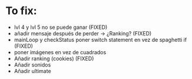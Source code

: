 # To fix:

- lvl 4 y lvl 5 no se puede ganar (FIXED)
- añadir mensaje después de perder -> ¿Ranking? (FIXED)
- mainLoop y checkStatus poner switch statement en vez de spaghetti if (FIXED)
- poner imágenes en vez de cuadrados 
- Añadir ranking (cookies) (FIXED)
- Añadir sonidos
- Añadir ultimate
